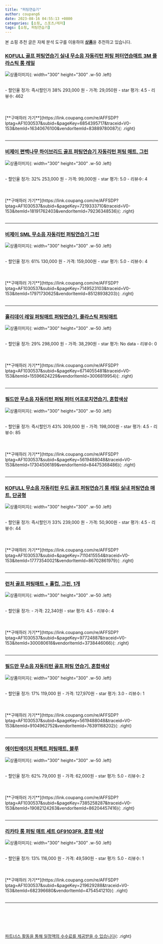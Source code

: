 ```yaml
---
title: "퍼팅연습기"
author: coupang6
date: 2023-08-16 04:55:13 +0800
categories: [쇼핑, 스포츠/레저]
tags: [쇼핑, 퍼팅연습기]
---
```


본 쇼핑 추천 글은 자체 분석 도구를 이용하여 [**상품**](https://link.coupang.com/a/bao1ui)을 추천하고 있습니다.

### [KOFULL 골프 퍼팅연습기 실내 무소음 자동리턴 퍼팅 퍼터연습매트 3M 플라스틱 롱 레일](https://link.coupang.com/re/AFFSDP?lptag=AF1030537&subid=&pageKey=6854395717&traceid=V0-153&itemId=16340676100&vendorItemId=83889780087)

![상품이미지](https://thumbnail6.coupangcdn.com/thumbnails/remote/230x230ex/image/vendor_inventory/eeea/65875817e8f5c929605c46e52fe099cc1eda74872889c7b9e88af53fcab3.jpg){: width="300" height="300" .w-50 .left}


<br>
- 할인율 정가: 즉시할인가 38%  293,000   원
- 가격: 29,050원
- star 평가: 4.5
- 리뷰수: 462
<br>
<br>
<br>
<br>
[**구매하러 가기**](https://link.coupang.com/re/AFFSDP?lptag=AF1030537&subid=&pageKey=6854395717&traceid=V0-153&itemId=16340676100&vendorItemId=83889780087){: .right}
<br>
<br>

---

### [비제이 편백나무 하이브리드 골프 퍼팅연습기 자동리턴 퍼팅 매트, 그린](https://link.coupang.com/re/AFFSDP?lptag=AF1030537&subid=&pageKey=7219333710&traceid=V0-153&itemId=18191762403&vendorItemId=79236348536)

![상품이미지](https://thumbnail9.coupangcdn.com/thumbnails/remote/230x230ex/image/retail/images/1106484790341892-8a48259a-e9ea-4ebe-afcc-764aa4e4aadf.jpg){: width="300" height="300" .w-50 .left}


<br>
- 할인율 정가: 32%  253,000   원
- 가격: 99,000원
- star 평가: 5.0
- 리뷰수: 4
<br>
<br>
<br>
<br>
[**구매하러 가기**](https://link.coupang.com/re/AFFSDP?lptag=AF1030537&subid=&pageKey=7219333710&traceid=V0-153&itemId=18191762403&vendorItemId=79236348536){: .right}
<br>
<br>

---

### [비제이 SML 무소음 자동리턴 퍼팅연습기 그린](https://link.coupang.com/re/AFFSDP?lptag=AF1030537&subid=&pageKey=7149523103&traceid=V0-153&itemId=17971730625&vendorItemId=85128938203)

![상품이미지](https://thumbnail7.coupangcdn.com/thumbnails/remote/230x230ex/image/retail/images/7031600096317272-c1862441-3f57-4914-96e5-eb0515a9d3ce.jpg){: width="300" height="300" .w-50 .left}


<br>
- 할인율 정가: 61%  130,000   원
- 가격: 159,000원
- star 평가: 5.0
- 리뷰수: 4
<br>
<br>
<br>
<br>
[**구매하러 가기**](https://link.coupang.com/re/AFFSDP?lptag=AF1030537&subid=&pageKey=7149523103&traceid=V0-153&itemId=17971730625&vendorItemId=85128938203){: .right}
<br>
<br>

---

### [홀리데이 레일 퍼팅매트 퍼팅연습기, 플라스틱 퍼팅매트](https://link.coupang.com/re/AFFSDP?lptag=AF1030537&subid=&pageKey=6714055481&traceid=V0-153&itemId=15596624229&vendorItemId=3006819954)

![상품이미지](https://thumbnail8.coupangcdn.com/thumbnails/remote/230x230ex/image/vendor_inventory/images/2015/11/30/14/3/78c7c690-2861-42bc-99d4-3af505d801ee.jpg){: width="300" height="300" .w-50 .left}


<br>
- 할인율 정가: 29%  298,000   원
- 가격: 38,290원
- star 평가: No data
- 리뷰수: 0
<br>
<br>
<br>
<br>
[**구매하러 가기**](https://link.coupang.com/re/AFFSDP?lptag=AF1030537&subid=&pageKey=6714055481&traceid=V0-153&itemId=15596624229&vendorItemId=3006819954){: .right}
<br>
<br>

---

### [필드만 무소음 자동리턴 퍼팅 퍼터 어프로치연습기, 혼합색상](https://link.coupang.com/re/AFFSDP?lptag=AF1030537&subid=&pageKey=5619488048&traceid=V0-153&itemId=17304506189&vendorItemId=84475368486)

![상품이미지](https://thumbnail7.coupangcdn.com/thumbnails/remote/230x230ex/image/retail/images/2022/12/26/14/9/073123aa-c4ee-405d-9517-8c39cf32fb1f.jpg){: width="300" height="300" .w-50 .left}


<br>
- 할인율 정가: 즉시할인가 43%  309,000   원
- 가격: 198,000원
- star 평가: 4.5
- 리뷰수: 85
<br>
<br>
<br>
<br>
[**구매하러 가기**](https://link.coupang.com/re/AFFSDP?lptag=AF1030537&subid=&pageKey=5619488048&traceid=V0-153&itemId=17304506189&vendorItemId=84475368486){: .right}
<br>
<br>

---

### [KOFULL 무소음 자동리턴 우드 골프 퍼팅연습기 롱 레일 실내 퍼팅연습 매트, 단공형](https://link.coupang.com/re/AFFSDP?lptag=AF1030537&subid=&pageKey=7110415554&traceid=V0-153&itemId=17773540021&vendorItemId=86702861979)

![상품이미지](https://thumbnail9.coupangcdn.com/thumbnails/remote/230x230ex/image/vendor_inventory/75c4/7fa750544e5e7b58c4a6fa1f8a6b7e05db418165d41afcdcc2137dab8341.jpg){: width="300" height="300" .w-50 .left}


<br>
- 할인율 정가: 즉시할인가 33%  239,000   원
- 가격: 50,900원
- star 평가: 4.5
- 리뷰수: 44
<br>
<br>
<br>
<br>
[**구매하러 가기**](https://link.coupang.com/re/AFFSDP?lptag=AF1030537&subid=&pageKey=7110415554&traceid=V0-153&itemId=17773540021&vendorItemId=86702861979){: .right}
<br>
<br>

---

### [런처 골프 퍼팅매트 + 홀컵, 그린, 1개](https://link.coupang.com/re/AFFSDP?lptag=AF1030537&subid=&pageKey=97724887&traceid=V0-153&itemId=300080618&vendorItemId=3738446066)

![상품이미지](https://thumbnail8.coupangcdn.com/thumbnails/remote/230x230ex/image/retail/images/1682320748873329-10bafe57-10d4-4d52-b2ac-56bee8c68d4d.jpg){: width="300" height="300" .w-50 .left}


<br>
- 할인율 정가: 
- 가격: 22,340원
- star 평가: 4.5
- 리뷰수: 4
<br>
<br>
<br>
<br>
[**구매하러 가기**](https://link.coupang.com/re/AFFSDP?lptag=AF1030537&subid=&pageKey=97724887&traceid=V0-153&itemId=300080618&vendorItemId=3738446066){: .right}
<br>
<br>

---

### [필드만 무소음 자동리턴 골프 퍼팅 연습기, 혼합색상](https://link.coupang.com/re/AFFSDP?lptag=AF1030537&subid=&pageKey=5619488048&traceid=V0-153&itemId=9104962752&vendorItemId=76391168202)

![상품이미지](https://thumbnail10.coupangcdn.com/thumbnails/remote/230x230ex/image/retail/images/2600582748296631-070b7f76-c41c-47cb-8b9a-ea22695491ea.jpg){: width="300" height="300" .w-50 .left}


<br>
- 할인율 정가: 17%  119,000   원
- 가격: 127,970원
- star 평가: 3.0
- 리뷰수: 1
<br>
<br>
<br>
<br>
[**구매하러 가기**](https://link.coupang.com/re/AFFSDP?lptag=AF1030537&subid=&pageKey=5619488048&traceid=V0-153&itemId=9104962752&vendorItemId=76391168202){: .right}
<br>
<br>

---

### [에이틴에이치 퍼펙트 퍼팅매트, 블루](https://link.coupang.com/re/AFFSDP?lptag=AF1030537&subid=&pageKey=7385258287&traceid=V0-153&itemId=19082124263&vendorItemId=86204457416)

![상품이미지](https://thumbnail7.coupangcdn.com/thumbnails/remote/230x230ex/image/retail/images/2023/06/07/14/6/7506a2e8-f726-4310-8f64-da2706ff8e05.jpg){: width="300" height="300" .w-50 .left}


<br>
- 할인율 정가: 62%  79,000   원
- 가격: 62,000원
- star 평가: 5.0
- 리뷰수: 2
<br>
<br>
<br>
<br>
[**구매하러 가기**](https://link.coupang.com/re/AFFSDP?lptag=AF1030537&subid=&pageKey=7385258287&traceid=V0-153&itemId=19082124263&vendorItemId=86204457416){: .right}
<br>
<br>

---

### [리카타 롱 퍼팅 매트 세트 GF9103FR, 혼합 색상](https://link.coupang.com/re/AFFSDP?lptag=AF1030537&subid=&pageKey=219629288&traceid=V0-153&itemId=682396680&vendorItemId=4754541210)

![상품이미지](https://thumbnail7.coupangcdn.com/thumbnails/remote/230x230ex/image/retail/images/2019/05/09/13/2/44bf2b06-4278-49a3-95aa-c3bff1a0b88d.jpg){: width="300" height="300" .w-50 .left}


<br>
- 할인율 정가: 13%  116,000   원
- 가격: 49,590원
- star 평가: 5.0
- 리뷰수: 1
<br>
<br>
<br>
<br>
[**구매하러 가기**](https://link.coupang.com/re/AFFSDP?lptag=AF1030537&subid=&pageKey=219629288&traceid=V0-153&itemId=682396680&vendorItemId=4754541210){: .right}
<br>
<br>

---
<br><br><br><br><br> [파트너스 활동을 통해 일정액의 수수료를 제공받을 수 있습니다](https://link.coupang.com/a/bao1ui){: .right}